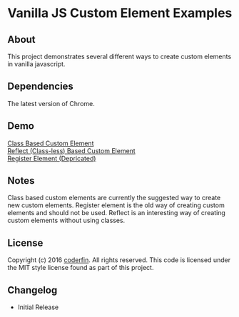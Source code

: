 Vanilla JS Custom Element Examples
============

## About

This project demonstrates several different ways to create custom elements in vanilla javascript.

## Dependencies

The latest version of Chrome.

## Demo

[Class Based Custom Element](/custom-element/class)<br>
[Reflect (Class-less) Based Custom Element](/custom-element/reflect)<br>
[Register Element (Depricated)](/custom-element/register-element)

## Notes

Class based custom elements are currently the suggested way to create new custom elements.  Register element is the old way of creating custom elements and should not be used.  Reflect is an interesting way of creating custom elements without using classes.

## License

Copyright (c) 2016 [coderfin](https://github.com/coderfin). All rights reserved.
This code is licensed under the MIT style license found as part of this project.

## Changelog
- Initial Release